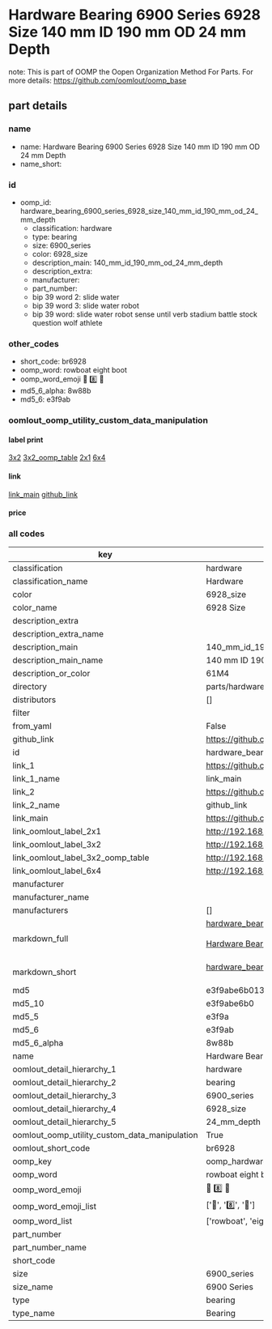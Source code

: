 # Hardware Bearing 6900 Series 6928 Size 140 mm ID 190 mm OD 24 mm Depth  

note: This is part of OOMP the Oopen Organization Method For Parts. For more details: https://github.com/oomlout/oomp_base

##  part details





### name
* name: Hardware Bearing 6900 Series 6928 Size 140 mm ID 190 mm OD 24 mm Depth
* name_short: 
### id
* oomp_id: hardware_bearing_6900_series_6928_size_140_mm_id_190_mm_od_24_mm_depth
  * classification: hardware
  * type: bearing
  * size: 6900_series
  * color: 6928_size
  * description_main: 140_mm_id_190_mm_od_24_mm_depth
  * description_extra: 
  * manufacturer: 
  * part_number: 
  * bip 39 word 2: slide water
  * bip 39 word 3: slide water robot
  * bip 39 word: slide water robot sense until verb stadium battle stock question wolf athlete

### other_codes
* short_code: br6928
* oomp_word: rowboat eight boot
* oomp_word_emoji :rowboat: :eight: :boot:
* md5_6_alpha: 8w88b
* md5_6: e3f9ab






### oomlout_oomp_utility_custom_data_manipulation
#### label print
[3x2](http://192.168.1.245:1112/?label=oomp%208w88b)
[3x2_oomp_table](http://192.168.1.107:1112/?label=oomp%208w88b)
[2x1](http://192.168.1.242:1112/?label=oomp%208w88b)
[6x4](http://192.168.1.55:1112/?label=oomp%208w88b)    

#### link

[link_main](https://github.com/oomlout/oomlout_oomp_current_version_messy/tree/main/parts/hardware_bearing_6900_series_6928_size_140_mm_id_190_mm_od_24_mm_depth) [github_link](https://github.com/oomlout/oomlout_oomp_part_src/tree/main/parts/hardware_bearing_6900_series_6928_size_140_mm_id_190_mm_od_24_mm_depth)                             

#### price







### all codes 
| key | value |  
| --- | --- |  
| classification | hardware |  
| classification_name | Hardware |  
| color | 6928_size |  
| color_name | 6928 Size |  
| description_extra |  |  
| description_extra_name |  |  
| description_main | 140_mm_id_190_mm_od_24_mm_depth |  
| description_main_name | 140 mm ID 190 mm OD 24 mm Depth |  
| description_or_color | 61M4 |  
| directory | parts/hardware_bearing_6900_series_6928_size_140_mm_id_190_mm_od_24_mm_depth |  
| distributors | [] |  
| filter |  |  
| from_yaml | False |  
| github_link | https://github.com/oomlout/oomlout_oomp_part_src/tree/main/parts/hardware_bearing_6900_series_6928_size_140_mm_id_190_mm_od_24_mm_depth |  
| id | hardware_bearing_6900_series_6928_size_140_mm_id_190_mm_od_24_mm_depth |  
| link_1 | https://github.com/oomlout/oomlout_oomp_current_version_messy/tree/main/parts/hardware_bearing_6900_series_6928_size_140_mm_id_190_mm_od_24_mm_depth |  
| link_1_name | link_main |  
| link_2 | https://github.com/oomlout/oomlout_oomp_part_src/tree/main/parts/hardware_bearing_6900_series_6928_size_140_mm_id_190_mm_od_24_mm_depth |  
| link_2_name | github_link |  
| link_main | https://github.com/oomlout/oomlout_oomp_current_version_messy/tree/main/parts/hardware_bearing_6900_series_6928_size_140_mm_id_190_mm_od_24_mm_depth |  
| link_oomlout_label_2x1 | http://192.168.1.242:1112/?label=oomp%208w88b |  
| link_oomlout_label_3x2 | http://192.168.1.245:1112/?label=oomp%208w88b |  
| link_oomlout_label_3x2_oomp_table | http://192.168.1.107:1112/?label=oomp%208w88b |  
| link_oomlout_label_6x4 | http://192.168.1.55:1112/?label=oomp%208w88b |  
| manufacturer |  |  
| manufacturer_name |  |  
| manufacturers | [] |  
| markdown_full | [hardware_bearing_6900_series_6928_size_140_mm_id_190_mm_od_24_mm_depth](https://github.com/oomlout/oomlout_oomp_current_version_messy/tree/main/parts/hardware_bearing_6900_series_6928_size_140_mm_id_190_mm_od_24_mm_depth)<br>[](https://github.com/oomlout/oomlout_oomp_current_version_messy/tree/main/parts/hardware_bearing_6900_series_6928_size_140_mm_id_190_mm_od_24_mm_depth)<br>[Hardware Bearing 6900 Series 6928 Size 140 Mm Id 190 Mm Od 24 Mm Depth](https://github.com/oomlout/oomlout_oomp_current_version_messy/tree/main/parts/hardware_bearing_6900_series_6928_size_140_mm_id_190_mm_od_24_mm_depth)<br><br> |  
| markdown_short | [hardware_bearing_6900_series_6928_size_140_mm_id_190_mm_od_24_mm_depth](https://github.com/oomlout/oomlout_oomp_current_version_messy/tree/main/parts/hardware_bearing_6900_series_6928_size_140_mm_id_190_mm_od_24_mm_depth)<br><br> |  
| md5 | e3f9abe6b0135a7fca771c3d767df65c |  
| md5_10 | e3f9abe6b0 |  
| md5_5 | e3f9a |  
| md5_6 | e3f9ab |  
| md5_6_alpha | 8w88b |  
| name | Hardware Bearing 6900 Series 6928 Size 140 mm ID 190 mm OD 24 mm Depth |  
| oomlout_detail_hierarchy_1 | hardware |  
| oomlout_detail_hierarchy_2 | bearing |  
| oomlout_detail_hierarchy_3 | 6900_series |  
| oomlout_detail_hierarchy_4 | 6928_size |  
| oomlout_detail_hierarchy_5 | 24_mm_depth |  
| oomlout_oomp_utility_custom_data_manipulation | True |  
| oomlout_short_code | br6928 |  
| oomp_key | oomp_hardware_bearing_6900_series_6928_size_140_mm_id_190_mm_od_24_mm_depth |  
| oomp_word | rowboat eight boot |  
| oomp_word_emoji | :rowboat: :eight: :boot: |  
| oomp_word_emoji_list | [':rowboat:', ':eight:', ':boot:'] |  
| oomp_word_list | ['rowboat', 'eight', 'boot'] |  
| part_number |  |  
| part_number_name |  |  
| short_code |  |  
| size | 6900_series |  
| size_name | 6900 Series |  
| type | bearing |  
| type_name | Bearing |  
